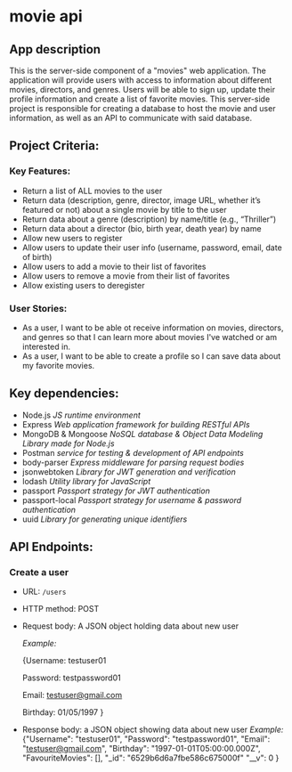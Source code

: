# movie api
## App description
This is the server-side component of a "movies" web application. The application will provide users with access to information about different movies, directors, and genres. Users will be able to sign up, update their profile information and create a list of favorite movies. This server-side project is responsible for creating a database to host the movie and user information, as well as an API to communicate with said database.


## Project Criteria:
### Key Features:
  + Return a list of ALL movies to the user
  + Return data (description, genre, director, image URL, whether it’s featured or not) about a single movie by title to the user
  + Return data about a genre (description) by name/title (e.g., “Thriller”)
  + Return data about a director (bio, birth year, death year) by name
  + Allow new users to register
  + Allow users to update their user info (username, password, email, date of birth)
  + Allow users to add a movie to their list of favorites
  + Allow users to remove a movie from their list of favorites
  + Allow existing users to deregister

### User Stories:
 - As a user, I want to be able ot receive information on movies, directors, and genres so that I can learn more about movies I've watched or am interested in.
 - As a user, I want to be able to create a profile so I can save data about my favorite movies. 


## Key dependencies:
- Node.js _JS runtime environment_
- Express _Web application framework for building RESTful APIs_
- MongoDB & Mongoose _NoSQL database & Object Data Modeling Library made for Node.js_ 
- Postman _service for testing & development of API endpoints_
- body-parser _Express middleware for parsing request bodies_
- jsonwebtoken _Library for JWT generation and verification_
- lodash _Utility library for JavaScript_
- passport _Passport strategy for JWT authentication_
- passport-local _Passport strategy for username & password authentication_
- uuid _Library for generating unique identifiers_

## API Endpoints:
### Create a user
- URL: `/users`
- HTTP method: POST
- Request body: A JSON object holding data about new user

  _Example:_

  {Username: testuser01

   Password: testpassword01

   Email: testuser@gmail.com
   
   Birthday: 01/05/1997
  }
- Response body: a JSON object showing data about new user 
  _Example:_
  {"Username": "testuser01",
   "Password": "testpassword01",
   "Email": "testuser@gmail.com",
   "Birthday": "1997-01-01T05:00:00.000Z",
   "FavouriteMovies": [],
   "_id": "6529b6d6a7fbe586c675000f"
   "__v": 0
  }



